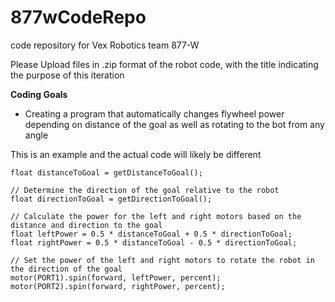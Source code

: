 # 877wCodeRepo
code repository for Vex Robotics team 877-W

Please Upload files in .zip format of the robot code, with the title indicating the purpose of this iteration 


**Coding Goals**
- Creating a program that automatically changes flywheel power depending on distance of the goal as well as rotating to the bot from any angle

This is an example and the actual code will likely be different
```// Determine the distance to the goal
float distanceToGoal = getDistanceToGoal();

// Determine the direction of the goal relative to the robot
float directionToGoal = getDirectionToGoal();

// Calculate the power for the left and right motors based on the distance and direction to the goal
float leftPower = 0.5 * distanceToGoal + 0.5 * directionToGoal;
float rightPower = 0.5 * distanceToGoal - 0.5 * directionToGoal;

// Set the power of the left and right motors to rotate the robot in the direction of the goal
motor(PORT1).spin(forward, leftPower, percent);
motor(PORT2).spin(forward, rightPower, percent);
```
